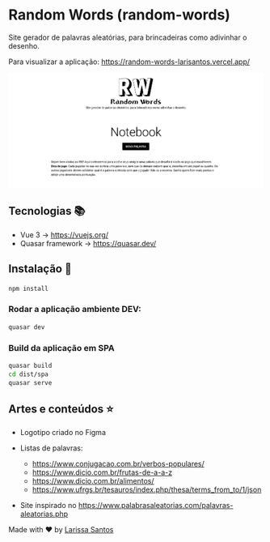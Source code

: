 # Random Words (random-words)

Site gerador de palavras aleatórias, para brincadeiras como adivinhar o desenho.

Para visualizar a aplicação: https://random-words-larisantos.vercel.app/

![imagem](https://github.com/LariMoro20/RandomWords/blob/main/ramdom.png)

## Tecnologias :books:

- Vue 3 -> https://vuejs.org/
- Quasar framework -> https://quasar.dev/

## Instalação :hammer:

```bash
npm install
```

### Rodar a aplicação ambiente DEV:

```bash
quasar dev
```

### Build da aplicação em SPA

```bash
quasar build
cd dist/spa
quasar serve
```

## Artes e conteúdos :star:

- Logotipo criado no Figma
- Listas de palavras:

  - https://www.conjugacao.com.br/verbos-populares/
  - https://www.dicio.com.br/frutas-de-a-a-z
  - https://www.dicio.com.br/alimentos/
  - https://www.ufrgs.br/tesauros/index.php/thesa/terms_from_to/1/json

- Site inspirado no https://www.palabrasaleatorias.com/palavras-aleatorias.php

Made with :heart: by [Larissa Santos](https://larissa-santos.vercel.app/)
